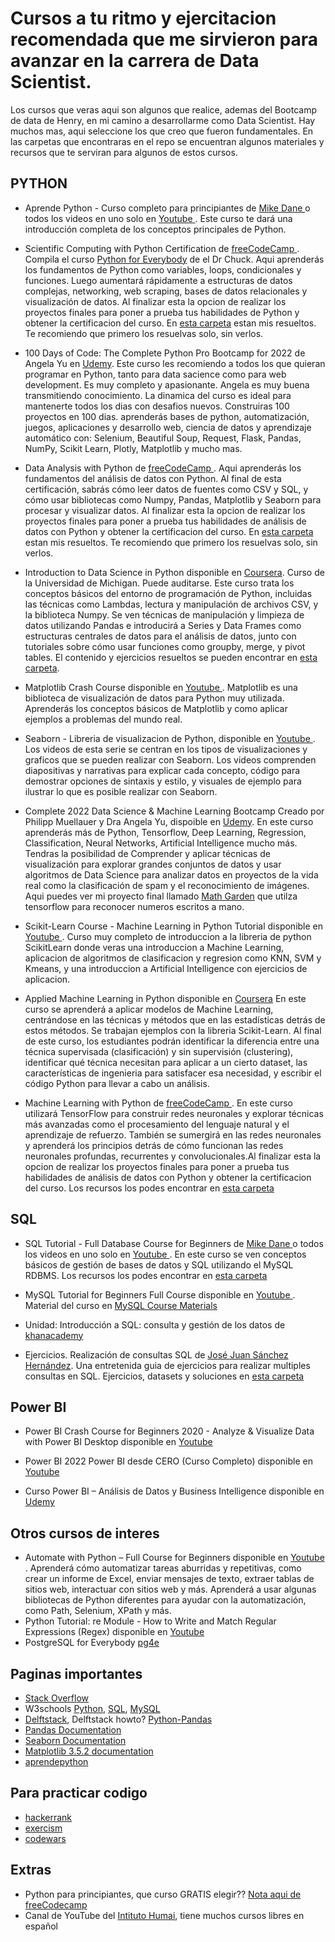 # Cursos a tu ritmo y ejercitacion recomendada que me sirvieron para avanzar en la carrera de Data Scientist.

Los cursos que veras aqui son algunos que realice, ademas del Bootcamp de data de Henry, en mi camino a desarrollarme como Data Scientist. Hay muchos mas, aqui seleccione los que creo que fueron fundamentales. En las carpetas que encontraras en el repo se encuentran algunos materiales y recursos que te serviran para algunos de estos cursos.

## PYTHON 
- Aprende Python - Curso completo para principiantes de [ Mike Dane ](https://www.mikedane.com/programming-languages/python/) o todos los videos en uno solo en [ Youtube ](https://www.youtube.com/watch?v=rfscVS0vtbw). Este curso te dará una introducción completa de los conceptos principales de Python.<br>

- Scientific Computing with Python Certification de [ freeCodeCamp ](https://www.freecodecamp.org/learn/scientific-computing-with-python/). Compila el curso [Python for Everybody](https://www.py4e.com/) de el Dr Chuck. Aqui aprenderás los fundamentos de Python como variables, loops, condicionales y funciones. Luego aumentará rápidamente a estructuras de datos complejas, networking, web scraping, bases de datos relacionales y visualización de datos. Al finalizar esta la opcion de realizar los proyectos finales para poner a prueba tus habilidades de Python y obtener la certificacion del curso. En [esta carpeta](https://github.com/vanesamena/Scientific-Computing-with-Python-Projects---FCC) estan mis resueltos. Te recomiendo que primero los resuelvas solo, sin verlos.<br>

- 100 Days of Code: The Complete Python Pro Bootcamp for 2022 de Angela Yu en [Udemy](https://www.udemy.com/course/100-days-of-code/). Este curso les recomiendo a todos los que quieran programar en Python, tanto para data sacience como para web development. Es muy completo y apasionante. Angela es muy buena transmitiendo conocimiento. La dinamica del curso es ideal para mantenerte todos los dias con desafios nuevos. Construiras 100 proyectos en 100 dias. aprenderás bases de python, automatización, juegos, aplicaciones y desarrollo web, ciencia de datos y aprendizaje automático con: Selenium, Beautiful Soup, Request, Flask, Pandas, NumPy, Scikit Learn, Plotly, Matplotlib y mucho mas. <br>

- Data Analysis with Python de [ freeCodeCamp ](https://www.freecodecamp.org/learn/data-analysis-with-python/). Aqui aprenderás los fundamentos del análisis de datos con Python. Al final de esta certificación, sabrás cómo leer datos de fuentes como CSV y SQL, y cómo usar bibliotecas como Numpy, Pandas, Matplotlib y Seaborn para procesar y visualizar datos. Al finalizar esta la opcion de realizar los proyectos finales para poner a prueba tus habilidades de análisis de datos con Python y obtener la certificacion del curso. En [esta carpeta](https://github.com/vanesamena/Data-science-learning-path/tree/main/FCC%20-%20Data%20Analysis%20with%20Python%20-%20Projects) estan mis resueltos. Te recomiendo que primero los resuelvas solo, sin verlos. <br>

- Introduction to Data Science in Python disponible en [Coursera](https://www.coursera.org/learn/python-data-analysis?specialization=data-science-python). Curso de la Universidad de Michigan. Puede auditarse. Este curso trata los conceptos básicos del entorno de programación de Python, incluidas las técnicas como Lambdas, lectura y manipulación de archivos CSV, y la biblioteca Numpy. Se ven técnicas de manipulación y limpieza de datos utilizando Pandas e introducirá a Series y Data Frames como estructuras centrales de datos para el análisis de datos, junto con tutoriales sobre cómo usar funciones como  groupby, merge, y pivot tables. El contenido y ejercicios resueltos se pueden encontrar en [esta carpeta](https://github.com/vanesamena/Data-science-learning-path/tree/main/Coursera%20-%20Introduction%20to%20Data%20Science%20in%20Python). <br>

- Matplotlib Crash Course disponible en [ Youtube ](https://www.youtube.com/watch?v=3Xc3CA655Y4&t=249s). Matplotlib es una biblioteca de visualización de datos para Python muy utilizada. Aprenderás los conceptos básicos de Matplotlib y como aplicar ejemplos a problemas del mundo real. <br>

- Seaborn - Libreria de visualizacion de Python, disponible en [ Youtube ](https://www.youtube.com/playlist?list=PLtPIclEQf-3cG31dxSMZ8KTcDG7zYng1j). Los videos de esta serie se centran en los tipos de visualizaciones y graficos que se pueden realizar con Seaborn. Los videos comprenden diapositivas y narrativas para explicar cada concepto, código para demostrar opciones de sintaxis y estilo, y visuales de ejemplo para ilustrar lo que es posible realizar con Seaborn. <br>

- Complete 2022 Data Science & Machine Learning Bootcamp Creado por Philipp Muellauer y Dra Angela Yu, dispoible en [Udemy](https://www.udemy.com/course/python-data-science-machine-learning-bootcamp/). En este curso aprenderás más de Python, Tensorflow, Deep Learning, Regression, Classification, Neural Networks, Artificial Intelligence mucho más. Tendras la posibilidad de Comprender y aplicar técnicas de visualización para explorar grandes conjuntos de datos y usar algoritmos de Data Science para analizar datos en proyectos de la vida real como la clasificación de spam y el reconocimiento de imágenes. Aqui puedes ver mi proyecto final llamado [Math Garden](https://vanesamena.github.io/vane-math-garden/) que utilza tensorflow para reconocer numeros escritos a mano. <br>

- Scikit-Learn Course - Machine Learning in Python Tutorial disponible en [ Youtube ](https://www.youtube.com/watch?v=pqNCD_5r0IU&list=WL&index=30). Curso muy completo de introduccion a la libreria de python ScikitLearn donde veras una introduccion a Machine Learning, aplicacion de algoritmos de clasificacion y regresion como KNN, SVM y Kmeans, y una introduccion a Artificial Intelligence con ejercicios de aplicacion.<br>

- Applied Machine Learning in Python disponible en [Coursera](https://www.coursera.org/learn/python-machine-learning?specialization=data-science-python) En este curso se aprenderá a aplicar modelos de Machine Learning, centrándose en las técnicas y métodos que en las estadísticas detrás de estos métodos. Se trabajan ejemplos con la libreria Scikit-Learn.  Al final de este curso, los estudiantes podrán identificar la diferencia entre una técnica supervisada (clasificación) y sin supervisión (clustering), identificar qué técnica necesitan para aplicar a un cierto dataset, las características de ingenieria para satisfacer esa necesidad, y escribir el código Python para llevar a cabo un análisis.<br>

- Machine Learning with Python  de [ freeCodeCamp ](https://www.freecodecamp.org/learn/machine-learning-with-python/). En este curso utilizará TensorFlow para construir redes neuronales y explorar técnicas más avanzadas como el procesamiento del lenguaje natural y el aprendizaje de refuerzo. También se sumergirá en las redes neuronales y aprenderá los principios detrás de cómo funcionan las redes neuronales profundas, recurrentes y convolucionales.Al finalizar esta la opcion de realizar los proyectos finales para poner a prueba tus habilidades de análisis de datos con Python y obtener la certificacion del curso. Los recursos los podes encontrar en [esta carpeta](https://github.com/vanesamena/Data-science-learning-path/tree/main/Machine%20Learning%20with%20Python/Notebooks) <br>

## SQL
- SQL Tutorial - Full Database Course for Beginners de [ Mike Dane ](https://www.mikedane.com/databases/sql/) o todos los videos en uno solo en [ Youtube ](https://www.youtube.com/watch?v=HXV3zeQKqGY). En este curso se ven conceptos básicos de gestión de bases de datos y SQL utilizando el MySQL RDBMS. Los recursos los podes encontrar en [esta carpeta](https://github.com/vanesamena/Data-science-learning-path/tree/main/SQL%20-%20Database%20Programming%20Language) <br>

- MySQL Tutorial for Beginners Full Course disponible en [ Youtube ](https://www.youtube.com/watch?v=7S_tz1z_5bA&list=WL&index=34&t=5956s). Material del curso en [MySQL Course Materials](https://github.com/vanesamena/Data-science-learning-path/tree/main/MySQL%20Course%20Materials)<br>

- Unidad: Introducción a SQL: consulta y gestión de los datos de [khanacademy](https://es.khanacademy.org/computing/computer-programming/sql#relational-queries-in-sql)<br>

- Ejercicios. Realización de consultas SQL de [José Juan Sánchez Hernández](https://josejuansanchez.org/bd/ejercicios-consultas-sql/index.html#modelo-entidadrelaci%C3%B3n-2). Una entretenida guia de ejercicios para realizar multiples consultas en SQL. Ejercicios, datasets y soluciones en [esta carpeta](https://github.com/vanesamena/Data-science-learning-path/tree/main/Ejercicios%20SQL)<br>

## Power BI
- Power BI Crash Course for Beginners 2020 - Analyze & Visualize Data with Power BI Desktop disponible en [ Youtube ](https://www.youtube.com/watch?v=dGitIJMpf_4&t=2174s)<br>

- Power BI 2022 Power BI desde CERO (Curso Completo) disponible en [ Youtube ](https://www.youtube.com/watch?v=OQ0IpdT-KuI)<br>

- Curso Power BI – Análisis de Datos y Business Intelligence disponible en [ Udemy ](https://www.udemy.com/course/power-bi-analisis-datos-business-intelligence/#overview)<br>

## Otros cursos de interes
- Automate with Python – Full Course for Beginners disponible en [ Youtube ](https://www.youtube.com/watch?v=PXMJ6FS7llk&t=488s). Aprenderá cómo automatizar tareas aburridas y repetitivas, como crear un informe de Excel, enviar mensajes de texto, extraer tablas de sitios web, interactuar con sitios web y más. Aprenderá a usar algunas bibliotecas de Python diferentes para ayudar con la automatización, como Path, Selenium, XPath y más.
- Python Tutorial: re Module - How to Write and Match Regular Expressions (Regex) disponible en [ Youtube ](https://www.youtube.com/watch?v=K8L6KVGG-7o&t=2593s)<br>
- PostgreSQL for Everybody [pg4e](https://www.pg4e.com/)

## Paginas importantes
- [Stack Overflow](http://stackoverflow.com/)
- W3schools [Python](https://www.w3schools.com/python/), [SQL](https://www.w3schools.com/sql/), [MySQL](https://www.w3schools.com/mysql/)
- [Delftstack](https://www.delftstack.com/es/), Delftstack howto? [Python-Pandas](https://www.delftstack.com/es/howto/python-pandas/)
- [Pandas Documentation](https://pandas.pydata.org/docs/index.html)
- [Seaborn Documentation](https://seaborn.pydata.org/index.html)
- [Matplotlib 3.5.2 documentation](https://matplotlib.org/stable/index.html)
- [aprendepython](https://aprendepython.es/)

## Para practicar codigo
- [hackerrank](https://www.hackerrank.com/)
- [exercism](https://exercism.org/tracks/python)
- [codewars](https://www.codewars.com/)

## Extras
- Python para principiantes, que curso GRATIS elegir?? [Nota aqui de freeCodecamp](https://www.freecodecamp.org/news/freecodecamp-python-courses-ranked-from-best-to-worst/)
- Canal de YouTube del [Intituto Humai](https://www.youtube.com/c/InstitutoHumai), tiene muchos cursos libres en español
